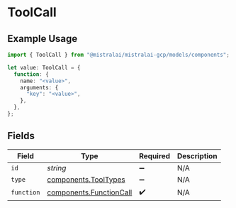 # ToolCall

## Example Usage

```typescript
import { ToolCall } from "@mistralai/mistralai-gcp/models/components";

let value: ToolCall = {
  function: {
    name: "<value>",
    arguments: {
      "key": "<value>",
    },
  },
};
```

## Fields

| Field                                                              | Type                                                               | Required                                                           | Description                                                        |
| ------------------------------------------------------------------ | ------------------------------------------------------------------ | ------------------------------------------------------------------ | ------------------------------------------------------------------ |
| `id`                                                               | *string*                                                           | :heavy_minus_sign:                                                 | N/A                                                                |
| `type`                                                             | [components.ToolTypes](../../models/components/tooltypes.md)       | :heavy_minus_sign:                                                 | N/A                                                                |
| `function`                                                         | [components.FunctionCall](../../models/components/functioncall.md) | :heavy_check_mark:                                                 | N/A                                                                |